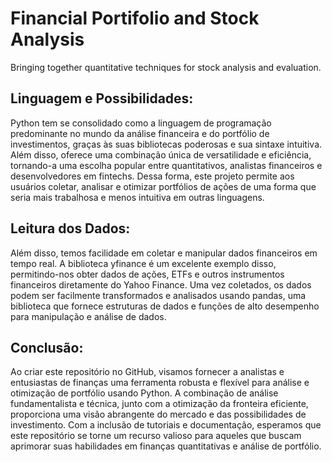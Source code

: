 # Financial Portifolio and Stock Analysis
Bringing together quantitative techniques for stock analysis and evaluation.

## Linguagem e Possibilidades:
Python tem se consolidado como a linguagem de programação predominante no mundo da análise financeira e do portfólio de investimentos, graças às suas bibliotecas poderosas e sua sintaxe intuitiva. Além disso, oferece uma combinação única de versatilidade e eficiência, tornando-a uma escolha popular entre quantitativos, analistas financeiros e desenvolvedores em fintechs. Dessa forma, este projeto permite aos usuários coletar, analisar e otimizar portfólios de ações de uma forma que seria mais trabalhosa e menos intuitiva em outras linguagens.

## Leitura dos Dados:
Além disso, temos facilidade em coletar e manipular dados financeiros em tempo real. A biblioteca yfinance é um excelente exemplo disso, permitindo-nos obter dados de ações, ETFs e outros instrumentos financeiros diretamente do Yahoo Finance. Uma vez coletados, os dados podem ser facilmente transformados e analisados usando pandas, uma biblioteca que fornece estruturas de dados e funções de alto desempenho para manipulação e análise de dados.

## Conclusão:
Ao criar este repositório no GitHub, visamos fornecer a analistas e entusiastas de finanças uma ferramenta robusta e flexível para análise e otimização de portfólio usando Python. A combinação de análise fundamentalista e técnica, junto com a otimização da fronteira eficiente, proporciona uma visão abrangente do mercado e das possibilidades de investimento. Com a inclusão de tutoriais e documentação, esperamos que este repositório se torne um recurso valioso para aqueles que buscam aprimorar suas habilidades em finanças quantitativas e análise de portfólio.
